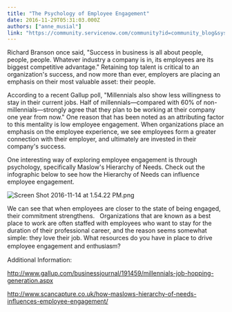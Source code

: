 ```yaml
---
title: "The Psychology of Employee Engagement"
date: 2016-11-29T05:31:03.000Z
authors: ["anne_musial"]
link: "https://community.servicenow.com/community?id=community_blog&sys_id=ab8d2a69dbd0dbc01dcaf3231f9619aa"
---
```

<p>Richard Branson once said, "Success in business is all about people, people, people. Whatever industry a company is in, its employees are its biggest competitive advantage." Retaining top talent is critical to an organization's success, and now more than ever, employers are placing an emphasis on their most valuable asset: their people.</p><p></p><p>According to a recent Gallup poll, "Millennials also show less willingness to stay in their current jobs. Half of millennials—compared with 60% of non-millennials—strongly agree that they plan to be working at their company one year from now." One reason that has been noted as an attributing factor to this mentality is low employee engagement. When organizations place an emphasis on the employee experience, we see employees form a greater connection with their employer, and ultimately are invested in their company's success.</p><p></p><p>One interesting way of exploring employee engagement is through psychology, specifically Maslow's Hierarchy of Needs. Check out the infographic below to see how the Hierarchy of Needs can influence employee engagement.</p><p><img   alt="Screen Shot 2016-11-14 at 1.54.22 PM.png" class="image-1 jive-image" src="3504d04adb905344e9737a9e0f9619c9.iix" style="height: auto;"/></p><p>We can see that when employees are closer to the state of being engaged, their commitment strengthens.   Organizations that are known as a best place to work are often staffed with employees who want to stay for the duration of their professional career, and the reason seems somewhat simple: they love their job. What resources do you have in place to drive employee engagement and <span style="font-size: 10.5pt; font-family: 'Helvetica Neue';">enthusiasm</span>?</p><p></p><p>Additional Information:</p><p><a title="w.gallup.com/businessjournal/191459/millennials-job-hopping-generation.aspx" href="http://www.gallup.com/businessjournal/191459/millennials-job-hopping-generation.aspx">http://www.gallup.com/businessjournal/191459/millennials-job-hopping-generation.aspx</a></p><p><a title="w.scancapture.co.uk/how-maslows-hierarchy-of-needs-influences-employee-engagement/" href="http://www.scancapture.co.uk/how-maslows-hierarchy-of-needs-influences-employee-engagement/">http://www.scancapture.co.uk/how-maslows-hierarchy-of-needs-influences-employee-engagement/</a></p>